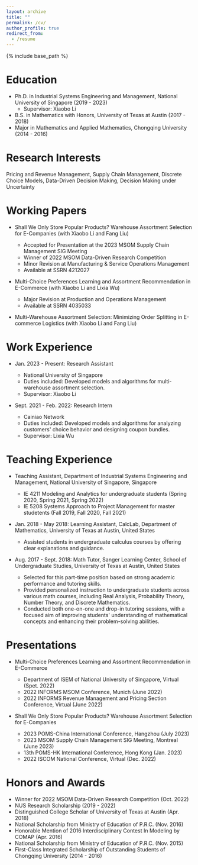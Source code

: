 ```yaml
---
layout: archive
title: ""
permalink: /cv/
author_profile: true
redirect_from:
  - /resume
---
```


{% include base_path %}

Education
======
* Ph.D. in Industrial Systems Engineering and Management, National University of Singapore (2019 - 2023)
  * Supervisor: Xiaobo Li
* B.S. in Mathematics with Honors, University of Texas at Austin (2017 - 2018)
* Major in Mathematics and Applied Mathematics, Chongqing University (2014 - 2016)

Research Interests
======
Pricing and Revenue Management, Supply Chain Management, Discrete Choice Models, Data-Driven Decision Making, Decision Making under Uncertainty

Working Papers
======
* Shall We Only Store Popular Products? Warehouse Assortment Selection for E-Companies (with Xiaobo Li and Fang Liu)
  * Accepted for Presentation at the 2023 MSOM Supply Chain Management SIG Meeting
  * Winner of 2022 MSOM Data-Driven Research Competition
  * Minor Revision at Manufacturing & Service Operations Management
  * Available at SSRN 4212027

* Multi-Choice Preferences Learning and Assortment Recommendation in E-Commerce (with Xiaobo Li and Lixia Wu)
  * Major Revision at Production and Operations Management
  * Available at SSRN 4035033

* Multi-Warehouse Assortment Selection: Minimizing Order Splitting in E-commerce Logistics (with Xiaobo Li and Fang Liu)

Work Experience
======
* Jan. 2023 - Present: Research Assistant
  * National University of Singapore
  * Duties included: Developed models and algorithms for multi-warehouse assortment selection.
  * Supervisor: Xiaobo Li

* Sept. 2021 - Feb. 2022: Research Intern
  * Cainiao Network
  * Duties included: Developed models and algorithms for analyzing customers' choice behavior and designing coupon bundles.
  * Supervisor: Lixia Wu

Teaching Experience
======
* Teaching Assistant, Department of Industrial Systems Engineering and Management, National University of Singapore, Singapore
  * IE 4211 Modeling and Analytics for undergraduate students (Spring 2020, Spring 2021, Spring 2022)
  * IE 5208 Systems Approach to Project Management for master studetents (Fall 2019, Fall 2020, Fall 2021)

* Jan. 2018 - May 2018: Learning Assistant, CalcLab, Department of Mathematics, University of Texas at Austin, United States
  * Assisted students in undergraduate calculus courses by offering clear explanations and guidance.

* Aug. 2017 - Sept. 2018: Math Tutor, Sanger Learning Center, School of Undergraduate Studies, University of Texas at Austin, United States
  * Selected for this part-time position based on strong academic performance and tutoring skills.
  * Provided personalized instruction to undergraduate students across various math courses, including Real Analysis, Probability Theory, Number Theory, and Discrete Mathematics.
  * Conducted both one-on-one and drop-in tutoring sessions, with a focused aim of improving students' understanding of mathematical concepts and enhancing their problem-solving abilities.

Presentations
======
* Multi-Choice Preferences Learning and Assortment Recommendation in E-Commerce
  * Department of ISEM of National University of Singapore, Virtual (Spet. 2022)
  * 2022 INFORMS MSOM Conference, Munich (June 2022)
  * 2022 INFORMS Revenue Management and Pricing Section Conference, Virtual (June 2022)

* Shall We Only Store Popular Products? Warehouse Assortment Selection for E-Companies
  * 2023 POMS-China International Conference, Hangzhou (July 2023)
  * 2023 MSOM Supply Chain Management SIG Meeting, Montreal (June 2023)
  * 13th POMS-HK International Conference, Hong Kong (Jan. 2023)
  * 2022 ISCOM National Conference, Virtual (Dec. 2022)

Honors and Awards
======
* Winner for 2022 MSOM Data-Driven Research Competition (Oct. 2022)
* NUS Research Scholarship (2019 - 2022)
* Distinguished College Scholar of University of Texas at Austin (Apr. 2018)
* National Scholarship from Ministry of Education of P.R.C. (Nov. 2016)
* Honorable Mention of 2016 Interdisciplinary Contest In Modeling by COMAP (Apr. 2016)
* National Scholarship from Ministry of Education of P.R.C. (Nov. 2015)
* First-Class Integrated Scholarship of Outstanding Students of Chongqing University (2014 - 2016)
  
<!-- Publications
======
  <ul>{% for post in site.publications %}
    {% include archive-single-cv.html %}
  {% endfor %}</ul>
  
Talks
======
  <ul>{% for post in site.talks %}
    {% include archive-single-talk-cv.html %}
  {% endfor %}</ul>
  
Teaching Experienece
======
  <ul>{% for post in site.teaching %}
    {% include archive-single-cv.html %}
  {% endfor %}</ul>
  
Service and leadership
======
* Currently signed in to 43 different slack teams -->
